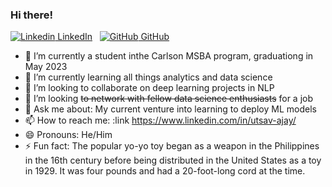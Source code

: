 ### Hi there!


[![Linkedin](https://i.stack.imgur.com/gVE0j.png) LinkedIn](https://www.linkedin.com/in/utsav-ajay/)
&nbsp;
[![GitHub](https://i.stack.imgur.com/tskMh.png) GitHub](https://github.com/utsavajay/utsavajay)



- 🔭 I’m currently a student inthe Carlson MSBA program, graduationg in May 2023 
- 🌱 I’m currently learning all things analytics and data science
- 👯 I’m looking to collaborate on deep learning projects in NLP
- 🤔 I’m looking ~~to network with fellow data science enthusiasts~~ for a job
- 💬 Ask me about: My current venture into learning to deploy ML models
- 📫 How to reach me: :link https://www.linkedin.com/in/utsav-ajay/
- 😄 Pronouns: He/Him
- ⚡ Fun fact: The popular yo-yo toy began as a weapon in the Philippines in the 16th century before being distributed in the United States as a toy in 1929. It was four pounds and had a 20-foot-long cord at the time.

